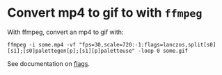 # Convert mp4 to gif to with `ffmpeg` 

With ffmpeg, convert an mp4 to gif with:

```
ffmpeg -i some.mp4 -vf "fps=30,scale=720:-1:flags=lanczos,split[s0][s1];[s0]palettegen[p];[s1][p]paletteuse" -loop 0 some.gif
```

See documentation on [flags](https://ffmpeg.org/ffmpeg.html).
